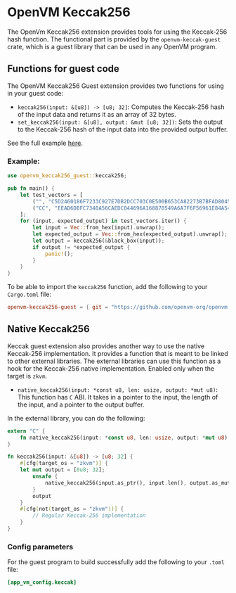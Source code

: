 # OpenVM Keccak256

The OpenVm Keccak256 extension provides tools for using the Keccak-256 hash function. 
The functional part is provided by the `openvm-keccak-guest` crate, which is a guest library that can be used in any OpenVM program. 

## Functions for guest code

The OpenVM Keccak256 Guest extension provides two functions for using in your guest code:

- `keccak256(input: &[u8]) -> [u8; 32]`: Computes the Keccak-256 hash of the input data and returns it as an array of 32 bytes.
- `set_keccak256(input: &[u8], output: &mut [u8; 32])`: Sets the output to the Keccak-256 hash of the input data into the provided output buffer.

See the full example [here](https://github.com/openvm-org/openvm/blob/main/crates/toolchain/tests/programs/examples/keccak.rs).

### Example:
```rust
use openvm_keccak256_guest::keccak256;

pub fn main() {
    let test_vectors = [
        ("", "C5D2460186F7233C927E7DB2DCC703C0E500B653CA82273B7BFAD8045D85A470"),
        ("CC", "EEAD6DBFC7340A56CAEDC044696A168870549A6A7F6F56961E84A54BD9970B8A"),
    ];
    for (input, expected_output) in test_vectors.iter() {
        let input = Vec::from_hex(input).unwrap();
        let expected_output = Vec::from_hex(expected_output).unwrap();
        let output = keccak256(&black_box(input));
        if output != *expected_output {
            panic!();
        }
    }
}
```

To be able to import the `keccak256` function, add the following to your `Cargo.toml` file:

```toml
openvm-keccak256-guest = { git = "https://github.com/openvm-org/openvm.git" }
```

## Native Keccak256

Keccak guest extension also provides another way to use the native Keccak-256 implementation. It provides a function that is meant to be linked to other external libraries. The external libraries can use this function as a hook for the Keccak-256 native implementation. Enabled only when the target is `zkvm`.

- `native_keccak256(input: *const u8, len: usize, output: *mut u8)`: This function has `C` ABI. It takes in a pointer to the input, the length of the input, and a pointer to the output buffer.

In the external library, you can do the following:

```rust
extern "C" {
    fn native_keccak256(input: *const u8, len: usize, output: *mut u8);
}

fn keccak256(input: &[u8]) -> [u8; 32] {
    #[cfg(target_os = "zkvm")] {
    let mut output = [0u8; 32];
        unsafe {
            native_keccak256(input.as_ptr(), input.len(), output.as_mut_ptr() as *mut u8);
        }
        output
    }
    #[cfg(not(target_os = "zkvm"))] {
        // Regular Keccak-256 implementation
    }
}
```

### Config parameters

For the guest program to build successfully add the following to your `.toml` file:

```toml
[app_vm_config.keccak]
```
